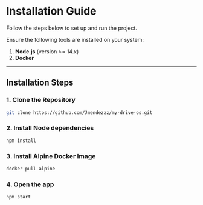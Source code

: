 # Installation Guide

Follow the steps below to set up and run the project.

Ensure the following tools are installed on your system:
1. **Node.js** (version >= 14.x) 
2. **Docker**

---

## Installation Steps

### 1. Clone the Repository
```bash
git clone https://github.com/Jmendezzz/my-drive-os.git
```
### 2. Install Node dependencies
```bash
npm install
```
### 3. Install Alpine Docker Image
```bash
docker pull alpine
```

### 4. Open the app
```bash
npm start
```



